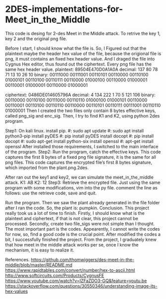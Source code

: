 # 2DES-implementations-for-Meet_in_the_Middle
This code is desing for 2-des Meet in the Middle attack. To retrive the key 1, key 2 and the original png file.

Before I start, I should know what the file is. So, I Figured out that the plaintext maybe the header hex value of the file, because the origional file is png, it must contains an fixed hex header value. And I draged the file into Cygnus Hex editor, thus found out the ciphertext.
Every png file has the same hex header value.
plaintext: 89504E470D0A1A0A
decimal: 137 80 78 71 13 10 26 10
binary: 00111000 00111001 00110101 00110000 00110100 01000101 00110100 00110111 00110000 01000100 00110000 01000001 00110001 01000001 00110000 01000001
  
ciphertext: 0486DE014605796A
decimal: 4 134 222 1 70 5 121 106
binary: 00110000 00110100 00111000 00110110 01000100 01000101 00110000 00110001 00110100 00110110 00110000 00110101 00110111 00111001 00110110 01000001
Then I created the two files only contain 8 bytes effective keys, called png_sig and enc_sig.
Then, I try to find K1 and K2, using python 2des program.
   
Step1:
On kali linux.
install pip.
#: sudo apt update
#: sudo apt install python3-pip
install pyDES
#: pip install pyDES
install docopt
#: pip install docopt
#: sudo apt-get install python-six
install openssl
#: apt-get install openssl
After installed those requirements, I switched to the main interface of the program.
Step2:
Run the program, catch the effective keys.
This code captures the first 8 bytes of a fixed png file signature, it is the same for all png files.
This code captures the encrypted file’s first 8 bytes signature, which imported from the plant.png.2des.
   
  After ran out the key1 and key2, we can simulate the meet_in_the_middle attack.
K1: AB K2: 12
Step3:
Retrieve the encrypted file.
Just using the same program with some modifications, vim into the py file.
comment the line as follows:
use the retrieve code, save and quit.
   
Run the program.
 Then we saw the plant already generated in the file folder after I ran the code.
So, the plant is: pumpkin.
Conclusion.
This project really took us a lot of time to finish. Firstly, I should know what is the plaintext and ciphertext, if that is not clear, this project cannot be processed. Secondly, create two file_sigs were not simple than I thought. The most important part is the codes. Appearently, I cannot write the codes for now, so, find a good code is the crucial point. After modified the codes a bit, I successfully finished the project. From the project, I graduately knew that how meet in the middle attack works per se, once I know the mechanism, it is easy to realize it.


References.
https://github.com/thomwiggers/des-meet-in-the-middle/blob/master/README.md https://www.rapidtables.com/convert/number/hex-to-ascii.html http://www.softcircuits.com/Products/CygnusFE https://www.youtube.com/watch?v=IZFaZDO3-GQ&feature=youtu.be https://stackoverflow.com/questions/30550346/understanding-image-its-hex-values
